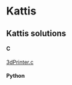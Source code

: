 # Kattis
## Kattis solutions

#### C

[3dPrinter.c](https://github.com/jstrand28/Kattis/blob/main/3dPrinter.c)

#### Python
